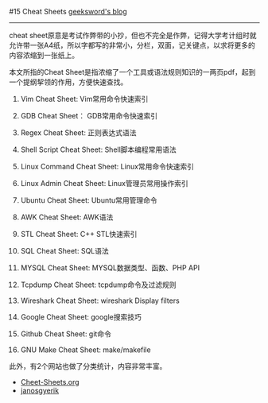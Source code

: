 #15 Cheat Sheets
[geeksword's blog](http://onestraw.net)
************

cheat sheet原意是考试作弊带的小抄，但也不完全是作弊，记得大学考计组时就允许带一张A4纸，所以字都写的非常小，分栏，双面，记关键点，以求将更多的内容浓缩到一张纸上。

本文所指的Cheat Sheet是指浓缩了一个工具或语法规则知识的一两页pdf，起到一个提纲挈领的作用，方便快速查找。

1. Vim Cheat Sheet: Vim常用命令快速索引  
2. GDB Cheat Sheet： GDB常用命令快速索引  
3. Regex Cheat Sheet: 正则表达式语法
4. Shell Script Cheat Sheet: Shell脚本编程常用语法
5. Linux Command Cheat Sheet: Linux常用命令快速索引
6. Linux Admin Cheat Sheet: Linux管理员常用操作索引
7. Ubuntu Cheat Sheet: Ubuntu常用管理命令

8. AWK Cheat Sheet: AWK语法
9. STL Cheat Sheet: C++ STL快速索引
10. SQL Cheat Sheet: SQL语法
11. MYSQL Cheat Sheet: MYSQL数据类型、函数、PHP API

12. Tcpdump Cheat Sheet: tcpdump命令及过滤规则
13. Wireshark Cheat Sheet: wireshark Display filters
14. Google Cheat Sheet: google搜索技巧
15. Github Cheat Sheet: git命令
16. GNU Make Cheat Sheet: make/makefile

此外，有2个网站也做了分类统计，内容非常丰富。  
- [Cheet-Sheets.org](http://www.cheat-sheets.org/)
- [janosgyerik](https://github.com/janosgyerik/cheatsheets)
